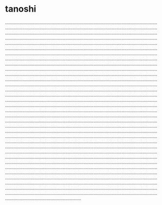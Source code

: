 # tanoshi
......................................................................................................................................................................................................................................................................................................................................................................................................................................................................................................................................................................................................................................................................................................................................................................................................................................................................................................................................................................................................................................................................................................................................................................................................................................................................................................................................................................................................................................................................................................................................................................................................................................................................................................................................................................................................................................................................................................................................................................................................................................................................................................................................................................................................................................................................................................................................................................................................................................................................................................................................................................................................................................................................................................................................................................................................................................................................................................................................................................................................................................................................................................................................................................................................................................................................................................................................................................................................................................................................................................................................................................................................................................................................................................................................................................................................................................................................................................................................................................................................................................................................................................................................................................................................................................................................................................................................................................................................................................................